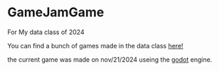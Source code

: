 # GameJamGame
<p> For My data class of 2024</p>
<p>You can find a bunch of games made in the data class <a href="https://data-sd73.itch.io/">here!</a></p>
<p>the current game was made on nov/21/2024 useing the <a href="https://godotengine.org/">godot</a> engine.</p>
